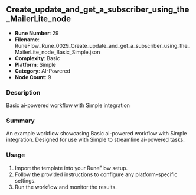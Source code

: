 ## Create_update_and_get_a_subscriber_using_the_MailerLite_node

- **Rune Number**: 29
- **Filename**: RuneFlow_Rune_0029_Create_update_and_get_a_subscriber_using_the_MailerLite_node_Basic_Simple.json
- **Complexity**: Basic
- **Platform**: Simple
- **Category**: AI-Powered
- **Node Count**: 9

### Description
Basic ai-powered workflow with Simple integration

### Summary
An example workflow showcasing Basic ai-powered workflow with Simple integration. Designed for use with Simple to streamline ai-powered tasks.

### Usage
1. Import the template into your RuneFlow setup.
2. Follow the provided instructions to configure any platform-specific settings.
3. Run the workflow and monitor the results.

